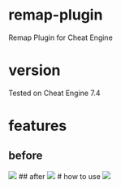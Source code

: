 # remap-plugin
Remap Plugin for Cheat Engine
# version
Tested on Cheat Engine 7.4
# features
## before
<img src="https://raw.githubusercontent.com/vmmcall/remap-plugin/main/images/before.PNG">
## after
<img src="https://raw.githubusercontent.com/vmmcall/remap-plugin/main/images/after.PNG">
# how to use
<img src="https://raw.githubusercontent.com/vmmcall/remap-plugin/main/images/how_to_use.png">
